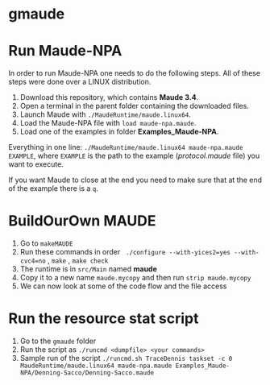 # gmaude


# Run Maude-NPA

In order to run Maude-NPA one needs to do the following steps. All of these steps were done over a LINUX distribution.

1. Download this repository, which contains **Maude 3.4**.
2. Open a terminal in the parent folder containing the downloaded files.
3. Launch Maude with `./MaudeRuntime/maude.linux64`.
4. Load the Maude-NPA file with `load maude-npa.maude`.
5. Load one of the examples in folder **Examples_Maude-NPA**.

Everything in one line: `./MaudeRuntime/maude.linux64 maude-npa.maude EXAMPLE`, where `EXAMPLE` is the path to the example (*protocol.maude* file) you want to execute.

If you want Maude to close at the end you need to make sure that at the end of the example there is a `q`.

# BuildOurOwn MAUDE
1. Go to `makeMAUDE`
2. Run these commands in order ` ./configure --with-yices2=yes --with-cvc4=no` , `make` , `make check`
3. The runtime is in `src/Main` named **maude**
4. Copy it to a new name `maude.mycopy` and then run `strip maude.mycopy`
5. We can now look at some of the code flow and the file access

# Run the resource stat script
1. Go to the `gmaude` folder
2. Run the script as `./runcmd <dumpfile> <your commands>`
3. Sample run of the script `./runcmd.sh TraceDennis taskset -c 0 MaudeRuntime/maude.linux64 maude-npa.maude Examples_Maude-NPA/Denning-Sacco/Denning-Sacco.maude`

